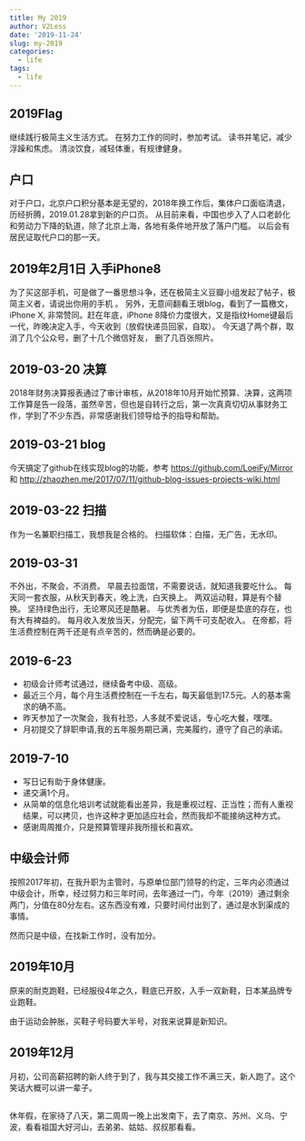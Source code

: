 ```yaml
---
title: My 2019
author: V2Less
date: '2019-11-24'
slug: my-2019
categories:
  - life
tags:
  - life
---
```

## 2019Flag
继续践行极简主义生活方式。
在努力工作的同时，参加考试。
读书并笔记，减少浮躁和焦虑。
清淡饮食，减轻体重，有规律健身。

## 户口
对于户口，北京户口积分基本是无望的，2018年换工作后，集体户口面临清退，历经折腾，2019.01.28拿到新的户口页。
从目前来看，中国也步入了人口老龄化和劳动力下降的轨道，除了北京上海，各地有条件地开放了落户门槛。
以后会有居民证取代户口的那一天。
## 2019年2月1日 入手iPhone8
为了买这部手机，可是做了一番思想斗争，还在极简主义豆瓣小组发起了帖子，极简主义者，请说出你用的手机 。
另外，无意间翻看王垠blog，看到了一篇檄文，iPhone X, 非常赞同。赶在年底，iPhone 8降价力度很大，又是指纹Home键最后一代，昨晚决定入手，今天收到（放假快递员回家，自取）。 今天退了两个群，取消了几个公众号，删了十几个微信好友， 删了几百张照片。
## 2019-03-20 决算
2018年财务决算报表通过了审计审核，从2018年10月开始忙预算、决算，这两项工作算是告一段落，虽然辛苦，但也是自转行之后，第一次真真切切从事财务工作，学到了不少东西，非常感谢我们领导给予的指导和帮助。
## 2019-03-21 blog
今天搞定了github在线实现blog的功能，参考 https://github.com/LoeiFy/Mirror  和 http://zhaozhen.me/2017/07/11/github-blog-issues-projects-wiki.html 
## 2019-03-22 扫描
作为一名兼职扫描工，我想我是合格的。
扫描软体：白描，无广告，无水印。
## 2019-03-31
不外出，不聚会，不消费。
早晨去拉面馆，不需要说话，就知道我要吃什么。
每天同一套衣服，从秋天到春天，晚上洗，白天换上。
两双运动鞋，算是有个替换。
坚持绿色出行，无论寒风还是酷暑。
与优秀者为伍，即便是垫底的存在，也有大有裨益的。
每月收入发放当天，分配完，留下两千可支配收入。
在帝都，将生活费控制在两千还是有点辛苦的，然而确是必要的。

## 2019-6-23
* 初级会计师考试通过，继续备考中级、高级。
* 最近三个月，每个月生活费控制在一千左右，每天最低到17.5元。人的基本需求的确不高。
* 昨天参加了一次聚会，我有社恐，人多就不爱说话，专心吃大餐，嘿嘿。
* 月初提交了辞职申请,我的五年服务期已满，完美履约，遵守了自己的承诺。

## 2019-7-10
* 写日记有助于身体健康。
* 递交满1个月。
* 从简单的信息化培训考试就能看出差异，我是重视过程、正当性；而有人重视结果，可以拷贝，也许这种才更加适应社会，然而我却不能接纳这种方式。
* 感谢周周推介，只是预算管理非我所擅长和喜欢。

##  中级会计师

按照2017年初，在我升职为主管时，与原单位部门领导的约定，三年内必须通过中级会计，所幸，经过努力和三年时间，去年通过一门，今年（2019）通过剩余两门，分值在80分左右。这东西没有难，只要时间付出到了，通过是水到渠成的事情。

然而只是中级，在找新工作时，没有加分。


## 2019年10月

原来的耐克跑鞋，已经服役4年之久，鞋底已开胶，入手一双新鞋，日本某品牌专业跑鞋。

由于运动会肿胀，买鞋子号码要大半号，对我来说算是新知识。


## 2019年12月
月初，公司高薪招聘的新人终于到了，我与其交接工作不满三天，新人跑了。这个笑话大概可以讲一辈子。

## 

休年假，在家待了八天，第二周周一晚上出发南下，去了南京、苏州、义乌、宁波，看看祖国大好河山，去弟弟、姑姑、叔叔那看看。

## 






